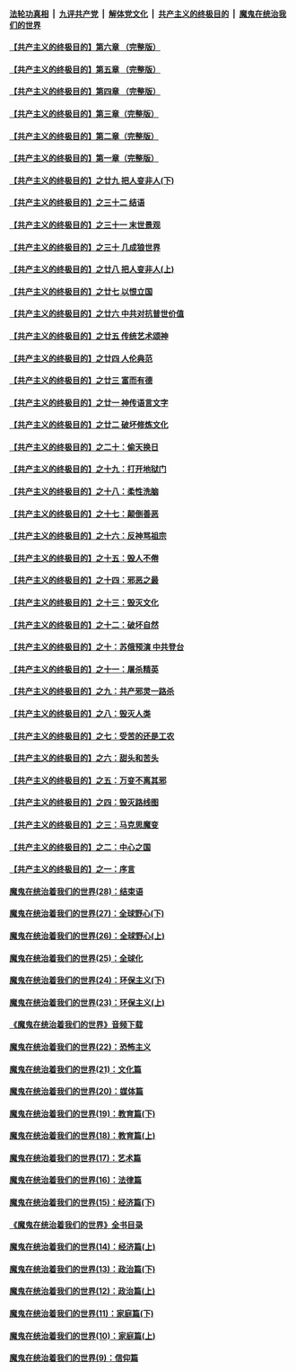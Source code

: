 

####  [法轮功真相](../../../../basic/blob/master/README.md?t=04300001) &nbsp;|&nbsp; [九评共产党](../../../../9ping.md/blob/master/README.md?t=04300001) &nbsp;|&nbsp; [解体党文化](../../../../jtdwh.md/blob/master/README.md?t=04300001)  &nbsp;|&nbsp; [共产主义的终极目的](../../../../gczydzjmd.md/blob/master/README.md?t=04300001) &nbsp;|&nbsp; [魔鬼在统治我们的世界](../../../../mgztzwmdsj.md/blob/master/README.md?t=04300001) 

#### [【共产主义的终极目的】第六章 （完整版）](../pages/nsc422/n11428913.md?t=04300001) 

#### [【共产主义的终极目的】第五章 （完整版）](../pages/nsc422/n11428912.md?t=04300001) 

#### [【共产主义的终极目的】第四章 （完整版）](../pages/nsc422/n11428907.md?t=04300001) 

#### [【共产主义的终极目的】第三章（完整版）](../pages/nsc422/n11428848.md?t=04300001) 

#### [【共产主义的终极目的】第二章（完整版）](../pages/nsc422/n11428831.md?t=04300001) 

#### [【共产主义的终极目的】第一章（完整版）](../pages/nsc422/n11417651.md?t=04300001) 

#### [【共产主义的终极目的】之廿九 把人变非人(下)](../pages/nsc422/n11344140.md?t=04300001) 

#### [【共产主义的终极目的】之三十二 结语](../pages/nsc422/n11360535.md?t=04300001) 

#### [【共产主义的终极目的】之三十一 末世景观](../pages/nsc422/n11351129.md?t=04300001) 

#### [【共产主义的终极目的】之三十 几成狼世界](../pages/nsc422/n11348280.md?t=04300001) 

#### [【共产主义的终极目的】之廿八 把人变非人(上)](../pages/nsc422/n11340492.md?t=04300001) 

#### [【共产主义的终极目的】之廿七 以恨立国](../pages/nsc422/n11336944.md?t=04300001) 

#### [【共产主义的终极目的】之廿六 中共对抗普世价值](../pages/nsc422/n11324785.md?t=04300001) 

#### [【共产主义的终极目的】之廿五 传统艺术颂神](../pages/nsc422/n11296396.md?t=04300001) 

#### [【共产主义的终极目的】之廿四 人伦典范](../pages/nsc422/n11296397.md?t=04300001) 

#### [【共产主义的终极目的】之廿三 富而有德](../pages/nsc422/n11283598.md?t=04300001) 

#### [【共产主义的终极目的】之廿一 神传语言文字](../pages/nsc422/n11263265.md?t=04300001) 

#### [【共产主义的终极目的】之廿二 破坏修炼文化](../pages/nsc422/n11245728.md?t=04300001) 

#### [【共产主义的终极目的】之二十：偷天换日](../pages/nsc422/n11238846.md?t=04300001) 

#### [【共产主义的终极目的】之十九：打开地狱门](../pages/nsc422/n11206376.md?t=04300001) 

#### [【共产主义的终极目的】之十八：柔性洗脑](../pages/nsc422/n11199994.md?t=04300001) 

#### [【共产主义的终极目的】之十七：颠倒善恶](../pages/nsc422/n11179782.md?t=04300001) 

#### [【共产主义的终极目的】之十六：反神骂祖宗](../pages/nsc422/n11166798.md?t=04300001) 

#### [【共产主义的终极目的】之十五：毁人不倦](../pages/nsc422/n11166792.md?t=04300001) 

#### [【共产主义的终极目的】之十四：邪恶之最](../pages/nsc422/n11150249.md?t=04300001) 

#### [【共产主义的终极目的】之十三：毁灭文化](../pages/nsc422/n11135227.md?t=04300001) 

#### [【共产主义的终极目的】之十二：破坏自然](../pages/nsc422/n11135214.md?t=04300001) 

#### [【共产主义的终极目的】之十：苏俄预演 中共登台](../pages/nsc422/n11118424.md?t=04300001) 

#### [【共产主义的终极目的】之十一：屠杀精英](../pages/nsc422/n11118442.md?t=04300001) 

#### [【共产主义的终极目的】之九：共产邪灵一路杀](../pages/nsc422/n11114139.md?t=04300001) 

#### [【共产主义的终极目的】之八：毁灭人类](../pages/nsc422/n11108503.md?t=04300001) 

#### [【共产主义的终极目的】之七：受苦的还是工农](../pages/nsc422/n11101809.md?t=04300001) 

#### [【共产主义的终极目的】之六：甜头和苦头](../pages/nsc422/n11096971.md?t=04300001) 

#### [【共产主义的终极目的】之五：万变不离其邪](../pages/nsc422/n11091285.md?t=04300001) 

#### [【共产主义的终极目的】之四：毁灭路线图](../pages/nsc422/n11086284.md?t=04300001) 

#### [【共产主义的终极目的】之三：马克思魔变](../pages/nsc422/n11061941.md?t=04300001) 

#### [【共产主义的终极目的】之二：中心之国](../pages/nsc422/n11047728.md?t=04300001) 

#### [【共产主义的终极目的】之一：序言](../pages/nsc422/n11086077.md?t=04300001) 

#### [魔鬼在统治着我们的世界(28)：结束语](../pages/nsc422/n10936246.md?t=04300001) 

#### [魔鬼在统治着我们的世界(27)：全球野心(下)](../pages/nsc422/n10928319.md?t=04300001) 

#### [魔鬼在统治着我们的世界(26)：全球野心(上)](../pages/nsc422/n10900318.md?t=04300001) 

#### [魔鬼在统治着我们的世界(25)：全球化](../pages/nsc422/n10788205.md?t=04300001) 

#### [魔鬼在统治着我们的世界(24)：环保主义(下)](../pages/nsc422/n10695307.md?t=04300001) 

#### [魔鬼在统治着我们的世界(23)：环保主义(上)](../pages/nsc422/n10688613.md?t=04300001) 

#### [《魔鬼在统治着我们的世界》音频下载](../pages/nsc422/n10635553.md?t=04300001) 

#### [魔鬼在统治着我们的世界(22)：恐怖主义](../pages/nsc422/n10614727.md?t=04300001) 

#### [魔鬼在统治着我们的世界(21)：文化篇](../pages/nsc422/n10597706.md?t=04300001) 

#### [魔鬼在统治着我们的世界(20)：媒体篇](../pages/nsc422/n10586579.md?t=04300001) 

#### [魔鬼在统治着我们的世界(19)：教育篇(下)](../pages/nsc422/n10564808.md?t=04300001) 

#### [魔鬼在统治着我们的世界(18)：教育篇(上)](../pages/nsc422/n10526970.md?t=04300001) 

#### [魔鬼在统治着我们的世界(17)：艺术篇](../pages/nsc422/n10499093.md?t=04300001) 

#### [魔鬼在统治着我们的世界(16)：法律篇](../pages/nsc422/n10485969.md?t=04300001) 

#### [魔鬼在统治着我们的世界(15)：经济篇(下)](../pages/nsc422/n10469975.md?t=04300001) 

#### [《魔鬼在统治着我们的世界》全书目录](../pages/nsc422/n10464261.md?t=04300001) 

#### [魔鬼在统治着我们的世界(14)：经济篇(上)](../pages/nsc422/n10457370.md?t=04300001) 

#### [魔鬼在统治着我们的世界(13)：政治篇(下)](../pages/nsc422/n10448270.md?t=04300001) 

#### [魔鬼在统治着我们的世界(12)：政治篇(上)](../pages/nsc422/n10444576.md?t=04300001) 

#### [魔鬼在统治着我们的世界(11)：家庭篇(下)](../pages/nsc422/n10440961.md?t=04300001) 

#### [魔鬼在统治着我们的世界(10)：家庭篇(上)](../pages/nsc422/n10435448.md?t=04300001) 

#### [魔鬼在统治着我们的世界(9)：信仰篇](../pages/nsc422/n10432159.md?t=04300001) 


